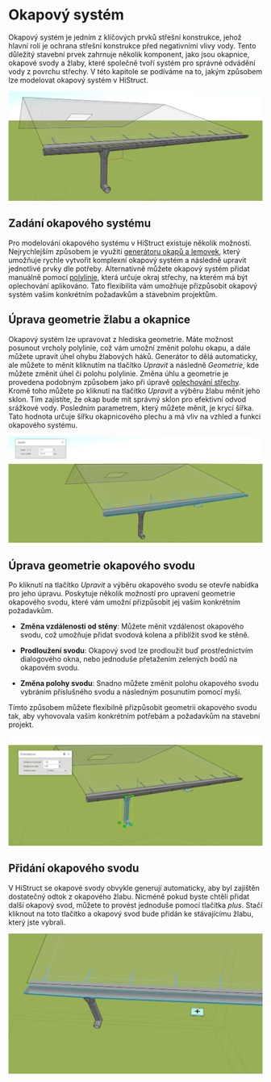 # Okapový systém

Okapový systém je jedním z klíčových prvků střešní konstrukce, jehož hlavní rolí je ochrana střešní konstrukce před negativními vlivy vody. Tento důležitý stavební prvek zahrnuje několik komponent, jako jsou okapnice, okapové svody a žlaby, které společně tvoří systém pro správné odvádění vody z povrchu střechy. V této kapitole se podíváme na to, jakým způsobem lze modelovat okapový systém v HiStruct. 

![Flashing gutter](img/flashingGutter.png)

## Zadání okapového systému

Pro modelování okapového systému v HiStruct existuje několik možností. Nejrychlejším způsobem je využití [generátoru okapů a lemovek](roofFlashingGenerator.md), který umožňuje rychle vytvořit komplexní okapový systém a následně upravit jednotlivé prvky dle potřeby. Alternativně můžete okapový systém přidat manuálně pomocí [polylinie](polylineInput.md), která určuje okraj střechy, na kterém má být oplechování aplikováno. Tato flexibilita vám umožňuje přizpůsobit okapový systém vašim konkrétním požadavkům a stavebním projektům.

## Úprava geometrie žlabu a okapnice

Okapový systém lze upravovat z hlediska geometrie. Máte možnost posunout vrcholy polylinie, což vám umožní změnit polohu okapu, a dále můžete upravit úhel ohybu žlabových háků. Generátor to dělá automaticky, ale můžete to měnit kliknutím na tlačítko *Upravit* a následně *Geometrie*, kde můžete změnit úhel či polohu polylinie. Změna úhlu a geometrie je provedena podobným způsobem jako při úpravě [oplechování střechy](roofFlashingOptions.md). Kromě toho můžete po kliknutí na tlačítko *Upravit* a výběru žlabu měnit jeho sklon. Tím zajistíte, že okap bude mít správný sklon pro efektivní odvod srážkové vody. Posledním parametrem, který můžete měnit, je krycí šířka. Tato hodnota určuje šířku okapnicového plechu a má vliv na vzhled a funkci okapového systému.

![Flashing gutter properties](img/flashingGutterProperties.png)

## Úprava geometrie okapového svodu

Po kliknutí na tlačítko *Upravit* a výběru okapového svodu se otevře nabídka pro jeho úpravu. Poskytuje několik možností pro upravení geometrie okapového svodu, které vám umožní přizpůsobit jej vašim konkrétním požadavkům.

- **Změna vzdálenosti od stěny**: Můžete měnit vzdálenost okapového svodu, což umožňuje přidat svodová kolena a přiblížit svod ke stěně.

- **Prodloužení svodu**: Okapový svod lze prodloužit buď prostřednictvím dialogového okna, nebo jednoduše přetažením zelených bodů na okapovém svodu.

- **Změna polohy svodu**: Snadno můžete změnit polohu okapového svodu vybráním příslušného svodu a následným posunutím pomocí myši.

Tímto způsobem můžete flexibilně přizpůsobit geometrii okapového svodu tak, aby vyhovovala vašim konkrétním potřebám a požadavkům na stavební projekt.

![Flashing gutter downspout properties](img/flashingGutterDownspoutProperties.png) 


## Přidání okapového svodu
V HiStruct se okapové svody obvykle generují automaticky, aby byl zajištěn dostatečný odtok z okapového žlabu. Nicméně pokud byste chtěli přidat další okapový svod, můžete to provést jednoduše pomocí tlačítka *plus*. Stačí kliknout na toto tlačítko a okapový svod bude přidán ke stávajícímu žlabu, který jste vybrali.

![flashing gutter add downspout](img/flashingGutterAddDownspout.png)
